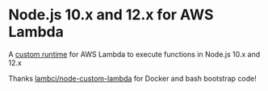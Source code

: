 # Node.js 10.x and 12.x for AWS Lambda

A [custom runtime](https://aws.amazon.com/about-aws/whats-new/2018/11/aws-lambda-now-supports-custom-runtimes-and-layers/)
for AWS Lambda to execute functions in Node.js 10.x and 12.x

Thanks [lambci/node-custom-lambda](https://github.com/lambci/node-custom-lambda/) for Docker and bash bootstrap code!
